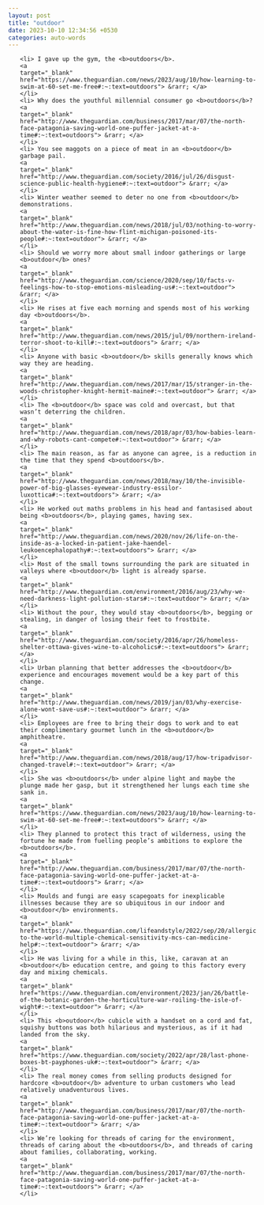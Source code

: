 ```yaml
---
layout: post
title: "outdoor"
date: 2023-10-10 12:34:56 +0530
categories: auto-words
---
```

<ol>

    <li> I gave up the gym, the <b>outdoors</b>.
    <a 
    target="_blank" 
    href="https://www.theguardian.com/news/2023/aug/10/how-learning-to-swim-at-60-set-me-free#:~:text=outdoors"> &rarr; </a>
    </li>
    <li> Why does the youthful millennial consumer go <b>outdoors</b>?
    <a 
    target="_blank" 
    href="http://www.theguardian.com/business/2017/mar/07/the-north-face-patagonia-saving-world-one-puffer-jacket-at-a-time#:~:text=outdoors"> &rarr; </a>
    </li>
    <li> You see maggots on a piece of meat in an <b>outdoor</b> garbage pail.
    <a 
    target="_blank" 
    href="http://www.theguardian.com/society/2016/jul/26/disgust-science-public-health-hygiene#:~:text=outdoor"> &rarr; </a>
    </li>
    <li> Winter weather seemed to deter no one from <b>outdoor</b> demonstrations.
    <a 
    target="_blank" 
    href="http://www.theguardian.com/news/2018/jul/03/nothing-to-worry-about-the-water-is-fine-how-flint-michigan-poisoned-its-people#:~:text=outdoor"> &rarr; </a>
    </li>
    <li> Should we worry more about small indoor gatherings or large <b>outdoor</b> ones?
    <a 
    target="_blank" 
    href="http://www.theguardian.com/science/2020/sep/10/facts-v-feelings-how-to-stop-emotions-misleading-us#:~:text=outdoor"> &rarr; </a>
    </li>
    <li> He rises at five each morning and spends most of his working day <b>outdoors</b>.
    <a 
    target="_blank" 
    href="http://www.theguardian.com/news/2015/jul/09/northern-ireland-terror-shoot-to-kill#:~:text=outdoors"> &rarr; </a>
    </li>
    <li> Anyone with basic <b>outdoor</b> skills generally knows which way they are heading.
    <a 
    target="_blank" 
    href="http://www.theguardian.com/news/2017/mar/15/stranger-in-the-woods-christopher-knight-hermit-maine#:~:text=outdoor"> &rarr; </a>
    </li>
    <li> The <b>outdoor</b> space was cold and overcast, but that wasn’t deterring the children.
    <a 
    target="_blank" 
    href="http://www.theguardian.com/news/2018/apr/03/how-babies-learn-and-why-robots-cant-compete#:~:text=outdoor"> &rarr; </a>
    </li>
    <li> The main reason, as far as anyone can agree, is a reduction in the time that they spend <b>outdoors</b>.
    <a 
    target="_blank" 
    href="http://www.theguardian.com/news/2018/may/10/the-invisible-power-of-big-glasses-eyewear-industry-essilor-luxottica#:~:text=outdoors"> &rarr; </a>
    </li>
    <li> He worked out maths problems in his head and fantasised about being <b>outdoors</b>, playing games, having sex.
    <a 
    target="_blank" 
    href="http://www.theguardian.com/news/2020/nov/26/life-on-the-inside-as-a-locked-in-patient-jake-haendel-leukoencephalopathy#:~:text=outdoors"> &rarr; </a>
    </li>
    <li> Most of the small towns surrounding the park are situated in valleys where <b>outdoor</b> light is already sparse.
    <a 
    target="_blank" 
    href="http://www.theguardian.com/environment/2016/aug/23/why-we-need-darkness-light-pollution-stars#:~:text=outdoor"> &rarr; </a>
    </li>
    <li> Without the pour, they would stay <b>outdoors</b>, begging or stealing, in danger of losing their feet to frostbite.
    <a 
    target="_blank" 
    href="http://www.theguardian.com/society/2016/apr/26/homeless-shelter-ottawa-gives-wine-to-alcoholics#:~:text=outdoors"> &rarr; </a>
    </li>
    <li> Urban planning that better addresses the <b>outdoor</b> experience and encourages movement would be a key part of this change.
    <a 
    target="_blank" 
    href="http://www.theguardian.com/news/2019/jan/03/why-exercise-alone-wont-save-us#:~:text=outdoor"> &rarr; </a>
    </li>
    <li> Employees are free to bring their dogs to work and to eat their complimentary gourmet lunch in the <b>outdoor</b> amphitheatre.
    <a 
    target="_blank" 
    href="http://www.theguardian.com/news/2018/aug/17/how-tripadvisor-changed-travel#:~:text=outdoor"> &rarr; </a>
    </li>
    <li> She was <b>outdoors</b> under alpine light and maybe the plunge made her gasp, but it strengthened her lungs each time she sank in.
    <a 
    target="_blank" 
    href="https://www.theguardian.com/news/2023/aug/10/how-learning-to-swim-at-60-set-me-free#:~:text=outdoors"> &rarr; </a>
    </li>
    <li> They planned to protect this tract of wilderness, using the fortune he made from fuelling people’s ambitions to explore the <b>outdoors</b>.
    <a 
    target="_blank" 
    href="http://www.theguardian.com/business/2017/mar/07/the-north-face-patagonia-saving-world-one-puffer-jacket-at-a-time#:~:text=outdoors"> &rarr; </a>
    </li>
    <li> Moulds and fungi are easy scapegoats for inexplicable illnesses because they are so ubiquitous in our indoor and <b>outdoor</b> environments.
    <a 
    target="_blank" 
    href="https://www.theguardian.com/lifeandstyle/2022/sep/20/allergic-to-the-world-multiple-chemical-sensitivity-mcs-can-medicine-help#:~:text=outdoor"> &rarr; </a>
    </li>
    <li> He was living for a while in this, like, caravan at an <b>outdoor</b> education centre, and going to this factory every day and mixing chemicals.
    <a 
    target="_blank" 
    href="https://www.theguardian.com/environment/2023/jan/26/battle-of-the-botanic-garden-the-horticulture-war-roiling-the-isle-of-wight#:~:text=outdoor"> &rarr; </a>
    </li>
    <li> This <b>outdoor</b> cubicle with a handset on a cord and fat, squishy buttons was both hilarious and mysterious, as if it had landed from the sky.
    <a 
    target="_blank" 
    href="https://www.theguardian.com/society/2022/apr/28/last-phone-boxes-bt-payphones-uk#:~:text=outdoor"> &rarr; </a>
    </li>
    <li> The real money comes from selling products designed for hardcore <b>outdoor</b> adventure to urban customers who lead relatively unadventurous lives.
    <a 
    target="_blank" 
    href="http://www.theguardian.com/business/2017/mar/07/the-north-face-patagonia-saving-world-one-puffer-jacket-at-a-time#:~:text=outdoor"> &rarr; </a>
    </li>
    <li> We’re looking for threads of caring for the environment, threads of caring about the <b>outdoors</b>, and threads of caring about families, collaborating, working.
    <a 
    target="_blank" 
    href="http://www.theguardian.com/business/2017/mar/07/the-north-face-patagonia-saving-world-one-puffer-jacket-at-a-time#:~:text=outdoors"> &rarr; </a>
    </li>